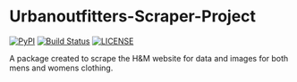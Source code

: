 # Urbanoutfitters-Scraper-Project

[![PyPI](https://img.shields.io/pypi/v/h_and_m_scraper.svg)](https://pypi.org/project/h-and-m-scraper/) [![Build Status](https://github.com/IvanYingX/Urbanoutfitters-Scraper-Project/workflows/Python%20Testing/badge.svg)](https://github.com/IvanYingX/Urbanoutfitters-Scraper-Project/actions/workflows/python-test.yml) [![LICENSE](https://img.shields.io/badge/license-MIT-428f7e.svg)](https://github.com/IvanYingX/Urbanoutfitters-Scraper-Project/blob/main/LICENSE)

A package created to scrape the H&M website for data and images for both mens and womens clothing.